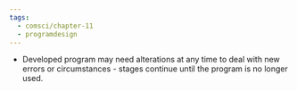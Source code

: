 ```yaml
---
tags:
  - comsci/chapter-11
  - programdesign
---
```

- Developed program may need alterations at any time to deal with new errors or circumstances - stages continue until the program is no longer used. 